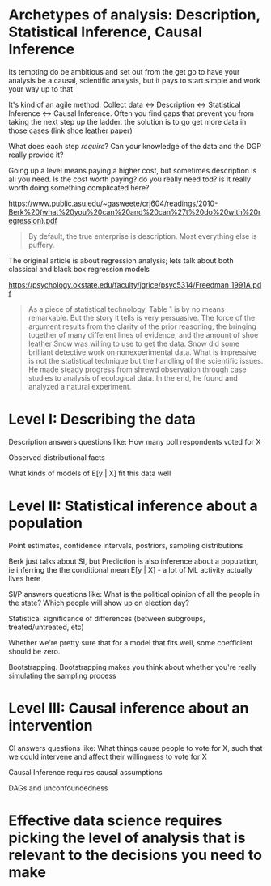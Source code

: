 # Archetypes of analysis: Description, Statistical Inference, Causal Inference

Its tempting do be ambitious and set out from the get go to have your analysis be a causal, scientific analysis, but it pays to start simple and work your way up to that

It's kind of an agile method: Collect data ↔️ Description ↔️ Statistical Inference ↔️ Causal Inference. Often you find gaps that prevent you from taking the next step up the ladder. the solution is to go get more data in those cases (link shoe leather paper)

What does each step _require_? Can your knowledge of the data and the DGP really provide it?

Going up a level means paying a higher cost, but sometimes description is all you need. Is the cost worth paying? do you really need tod? is it really worth doing something complicated here?

https://www.public.asu.edu/~gasweete/crj604/readings/2010-Berk%20(what%20you%20can%20and%20can%27t%20do%20with%20regression).pdf

> By default, the true enterprise is description. Most everything else is puffery.

The original article is about regression analysis; lets talk about both classical and black box regression models

https://psychology.okstate.edu/faculty/jgrice/psyc5314/Freedman_1991A.pdf

> As a piece of statistical technology, Table 1 is by no means remarkable. But the story it tells is very persuasive. The force of the argument results from the clarity of the prior reasoning, the bringing together of many different lines of evidence, and the amount of shoe leather Snow was willing to use to get the data.
> Snow did some brilliant detective work on nonexperimental data. What is impressive is not the statistical technique but the handling of the scientific issues. He made steady progress from shrewd observation through case studies to analysis of ecological data. In the end, he found and analyzed a natural experiment.

# Level I: Describing the data

Description answers questions like: How many poll respondents voted for X

Observed distributional facts

What kinds of models of E[y | X] fit this data well

# Level II: Statistical inference about a population

Point estimates, confidence intervals, postriors, sampling distributions

Berk just talks about SI, but Prediction is also inference about a population, ie inferring the the conditional mean E[y | X] - a lot of ML activity actually lives here

SI/P answers questions like: What is the political opinion of all the people in the state? Which people will show up on election day?

Statistical significance of differences (between subgroups, treated/untreated, etc)

Whether we're pretty sure that for a model that fits well, some coefficient should be zero. 

Bootstrapping. Bootstrapping makes you think about whether you're really simulating the sampling process

# Level III: Causal inference about an intervention

CI answers questions like: What things cause people to vote for X, such that we could intervene and affect their willingness to vote for X

Causal Inference requires causal assumptions

DAGs and unconfoundedness

# Effective data science requires picking the level of analysis that is relevant to the decisions you need to make
